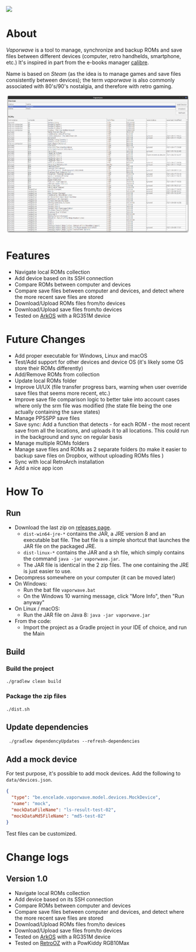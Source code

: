 <a href="https://paypal.me/benckx/2">
<img src="https://img.shields.io/badge/Donate-PayPal-green.svg"/>
</a>

# About

*Vaporwave* is a tool to manage, synchronize and backup ROMs and save files between different devices (computer, retro
handhelds, smartphone, etc.) It's inspired in part from the e-books
manager [calibre](https://github.com/kovidgoyal/calibre).

Name is based on _Steam_ (as the idea is to manage games and save files consistently between devices); the term
*vaporwave* is also commonly associated with 80's/90's nostalgia, and therefore with retro gaming.

![](img/ui1.png)

# Features

- Navigate local ROMs collection
- Add device based on its SSH connection
- Compare ROMs between computer and devices
- Compare save files between computer and devices, and detect where the more recent save files are stored
- Download/Upload ROMs files from/to devices
- Download/Upload save files from/to devices
- Tested on [ArkOS](https://github.com/christianhaitian/arkos/wiki) with a RG351M device

# Future Changes

- Add proper executable for Windows, Linux and macOS
- Test/Add support for other devices and device OS (it's likely some OS store their ROMs differently)
- Add/Remove ROMs from collection
- Update local ROMs folder
- Improve UI/UX (file transfer progress bars, warning when user override save files that seems more recent, etc.)
- Improve save file comparison logic to better take into account cases where only the srm file was modified (the state
  file being the one actually containing the save states)
- Manage PPSSPP save files
- Save sync: Add a function that detects - for each ROM - the most recent save from all the locations, and uploads it to
  all locations. This could run in the background and sync on regular basis
- Manage multiple ROMs folders
- Manage save files and ROMs as 2 separate folders (to make it easier to backup save files on Dropbox, without uploading
  ROMs files )
- Sync with local RetroArch installation
- Add a nice app icon

# How To

## Run

* Download the last zip on [releases page](https://github.com/benckx/vaporwave/releases).
  * `dist-win64-jre-*` contains the JAR, a JRE version 8 and an executable bat file. The bat file is a simple shortcut
    that launches the JAR file on the packaged JRE.
  * `dist-linux-*` contains the JAR and a sh file, which simply contains the command `java -jar vaporwave.jar`.
  * The JAR file is identical in the 2 zip files. The one containing the JRE is just easier to use.
* Decompress somewhere on your computer (it can be moved later)
* On Windows:
  * Run the bat file `vaporwave.bat`
  * On the Windows 10 warning message, click "More Info", then "Run anyway"
* On Linux / macOS:
  * Run the JAR file on Java 8: `java -jar vaporwave.jar`
* From the code:
  * Import the project as a Gradle project in your IDE of choice, and run the Main

## Build

### Build the project

```
./gradlew clean build
```

### Package the zip files

```
./dist.sh
```

## Update dependencies

```
 ./gradlew dependencyUpdates --refresh-dependencies
```

## Add a mock device

For test purpose, it's possible to add mock devices. Add the following to `data/devices.json`.

```json
{
  "type": "be.encelade.vaporwave.model.devices.MockDevice",
  "name": "mock",
  "mockDataFileName": "ls-result-test-02",
  "mockDataMd5FileName": "md5-test-02"
}
```

Test files can be customized.

# Change logs

## Version 1.0

- Navigate local ROMs collection
- Add device based on its SSH connection
- Compare ROMs between computer and devices
- Compare save files between computer and devices, and detect where the more recent save files are stored
- Download/Upload ROMs files from/to devices
- Download/Upload save files from/to devices
- Tested on [ArkOS](https://github.com/christianhaitian/arkos/wiki) with a RG351M device
- Tested on [RetroOZ](https://github.com/southoz/RetroOZ/wiki) with a PowKiddy RGB10Max 
